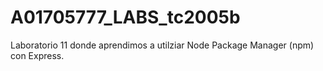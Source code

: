 # A01705777_LABS_tc2005b
Laboratorio 11 donde aprendimos a utilziar Node Package Manager (npm) con Express. 
